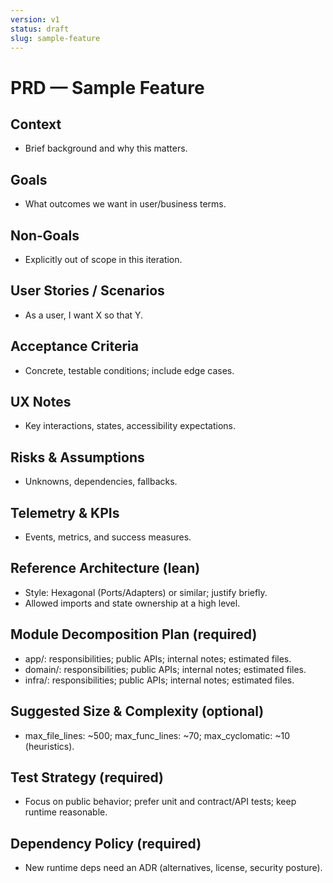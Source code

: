 ```yaml
---
version: v1
status: draft
slug: sample-feature
---
```


# PRD — Sample Feature

## Context

- Brief background and why this matters.

## Goals

- What outcomes we want in user/business terms.

## Non‑Goals

- Explicitly out of scope in this iteration.

## User Stories / Scenarios

- As a user, I want X so that Y.

## Acceptance Criteria

- Concrete, testable conditions; include edge cases.

## UX Notes

- Key interactions, states, accessibility expectations.

## Risks & Assumptions

- Unknowns, dependencies, fallbacks.

## Telemetry & KPIs

- Events, metrics, and success measures.

## Reference Architecture (lean)

- Style: Hexagonal (Ports/Adapters) or similar; justify briefly.
- Allowed imports and state ownership at a high level.

## Module Decomposition Plan (required)

- app/: responsibilities; public APIs; internal notes; estimated files.
- domain/: responsibilities; public APIs; internal notes; estimated files.
- infra/: responsibilities; public APIs; internal notes; estimated files.

## Suggested Size & Complexity (optional)

- max_file_lines: ~500; max_func_lines: ~70; max_cyclomatic: ~10 (heuristics).

## Test Strategy (required)

- Focus on public behavior; prefer unit and contract/API tests; keep runtime reasonable.

## Dependency Policy (required)

- New runtime deps need an ADR (alternatives, license, security posture).
